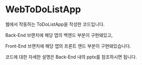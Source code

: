 # WebToDoListApp
웹에서 작동하는 ToDoListApp을 작성한 코드입니다.

Back-End 브랜치에 해당 앱의 백엔드 부분이 구현돼있고,

Front-End 브랜치에 해당 앱의 프론트 엔드 부분이 구현돼있습니다.

코드에 대한 자세한 설명은 Back-End 내의 pptx를 참조하시면 됩니다.
